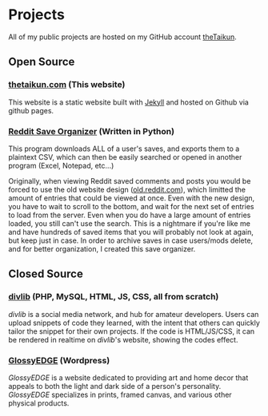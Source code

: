 # Projects
All of my public projects are hosted on my GitHub account [theTaikun](https://github.com/theTaikun).

## Open Source
### [thetaikun.com](https://github.com/theTaikun/theTaikun.github.io) (This website)
This website is a static website built with [Jekyll](https://jekyllrb.com) and hosted on Github via github pages.

### [Reddit Save Organizer](https://github.com/theTaikun/reddit-save-organizer) (Written in Python)
This program downloads ALL of a user's saves, and exports them to a plaintext CSV,
which can then be easily searched or opened in another program (Excel, Notepad, etc...)

Originally, when viewing Reddit saved comments and posts you would be forced to use the old website design ([old.reddit.com](https://old.reddit.com)),
which limitted the amount of entries that could be viewed at once.
Even with the new design, you have to wait to scroll to the bottom, and wait for the next set of entries to load from the server.
Even when you do have a large amount of entries loaded, you still can't use the search.
This is a nightmare if you're like me and have hundreds of saved items that you will probably not look at again, but keep just in case.
In order to archive saves in case users/mods delete, and for better organization, I created this save organizer.


## Closed Source

### [divlib](https://www.divlib.com) (PHP, MySQL, HTML, JS, CSS, all from scratch)
_divlib_ is a social media network, and hub for amateur developers.
Users can upload snippets of code they learned, with the intent that others can quickly tailor the snippet for their own projects.
If the code is HTML/JS/CSS, it can be rendered in realtime on _divlib_'s website, showing the codes effect.

### [GlossyEDGE](https://www.glossyedge.com) (Wordpress)
_GlossyEDGE_ is a website dedicated to providing art and home decor that appeals to both the light and dark side of a person's personality.
_GlossyEDGE_ specializes in prints, framed canvas, and various other physical products.
